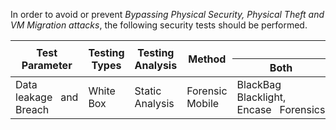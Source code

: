 In order to avoid or prevent *Bypassing Physical Security, Physical Theft and VM Migration attacks*, the following security tests should be performed.

<table class="tg">
<thead>
  <tr>
    <th class="tg-amwm" rowspan="2">Test Parameter</th>
    <th class="tg-amwm" rowspan="2">Testing Types</th>
    <th class="tg-amwm" rowspan="2">Testing Analysis</th>
    <th class="tg-amwm" rowspan="2">Method</th>
    <th class="tg-amwm" colspan="3">Tools</th>
  </tr>
  <tr>
    <th class="tg-amwm">Both</th>
    <th class="tg-amwm">Android</th>
    <th class="tg-amwm">iOS</th>
  </tr>
</thead>
<tbody>
  <tr>
    <td class="tg-0lax">Data leakage&nbsp;&nbsp;&nbsp;and Breach</td>
    <td class="tg-0lax">White Box</td>
    <td class="tg-0lax">Static Analysis</td>
    <td class="tg-0lax">Forensic Mobile</td>
    <td class="tg-0lax">BlackBag Blacklight, Encase&nbsp;&nbsp;&nbsp;Forensics</td>
    <td class="tg-0lax">AndroGuard, Drozer, FindBugs,&nbsp;&nbsp;&nbsp;Andriller</td>
    <td class="tg-0lax"></td>
  </tr>
</tbody>
</table>